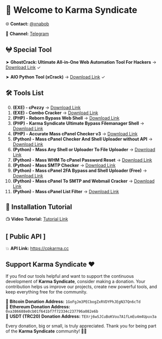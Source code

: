 # 👋 Welcome to Karma Syndicate

🌐 **Contact:** [@xnabob](https://t.me/xnabob)

📢 **Channel:** [Telegram](https://t.me/KarmaSyndicate)

## 𖤍 Special Tool
➤ **GhostCrack: Ultimate All-in-One Web Automation Tool For Hackers** → [Download Link](https://github.com/cpkarma/GhostCrack-v2) ✓

➤ **AIO Python Tool (xCrack)** → [Download Link](https://github.com/cpkarma/xCrack/) ✓

## 🛠 Tools List

00. **(EXE) - cPezzy** → [Download Link](https://github.com/cpkarma/cPezzy)
1.  **(EXE) - Combo Cracker** → [Download Link](https://github.com/cpkarma/Combo-Cracker/)
2. **(PHP) - Reborn Bypass Web Shell** → [Download Link](https://github.com/cpkarma/Reborn-PHP-Bypass-Webshell)
3. **(PHP) - Karma Syndicate Ultimate Bypass Filemanager Shell** → [Download Link](https://github.com/cpkarma/Karma-Syndicate-Bypass-Filemanager-Shell)
4. **(PHP) - Accurate Mass cPanel Checker v3** → [Download Link](https://github.com/cpkarma/cPanel-checker-v3)
5. **(Python) - Mass cPanel Checker And Shell Uploader without API** → [Download Link](https://github.com/cpkarma/Mass-cPanel-Checker-Python)
6. **(Python) - Mass Any Shell or Uploader To File Uploader** → [Download Link](https://github.com/cpkarma/Mass-Any-Shell-Or-Uploader-To-File-Upload)
7. **(Python) - Mass WHM To cPanel Password Reset** → [Download Link](https://github.com/cpkarma/Mass-WHM-To-cPanel-Account-Reset)
8. **(Python) - Mass SMTP Checker** → [Download Link](https://github.com/cpkarma/Mass-SMTP-Checker)
9. **(Python) - Mass cPanel 2FA Bypass and Shell Uploader (Free)** → [Download Link](https://github.com/cpkarma/cPanel-2FA-Bypass-FreeVersion)
10. **(Python) - Mass cPanel To SMTP and Webmail Cracker** → [Download Link](https://github.com/cpkarma/Mass-cPanel-To-SMTP-and-Webmail-Cracker)
11. **(Python) - Mass cPanel List Filter** → [Download Link](https://github.com/cpkarma/cpanel-filter)


## 🎥 Installation Tutorial 

📺 **Video Tutorial:** [Tutorial Link](https://www.youtube.com/watch?v=UJa3t1w4-AI)

## [ Public API ]

💥 **API Link:** https://cpkarma.cc

## **Support Karma Syndicate** ❤️  

If you find our tools helpful and want to support the continuous development of **Karma Syndicate**, consider making a donation. Your contribution helps us improve our projects, create new powerful tools, and keep everything free for the community.  

🔹 **Bitcoin Donation Address:** `1GoFgJm3PECbogZxRVDYPhJEgN37Qn6cTd`  
🔹 **Ethereum Donation Address:** `0xa386688e0cb01f641bf7f72334c237796a082e6b`  
🔹 **USDT (TRC20) Donation Address:** `TEXrj6wSJCuBoKVou7A1fLmEu4m4Upuv3a`  

Every donation, big or small, is truly appreciated. Thank you for being part of the **Karma Syndicate** community! 🚀💙  

<!---
cpkarma/cpkarma is a ✨ special ✨ repository because its `README.md` (this file) appears on your GitHub profile.
You can click the Preview link to take a look at your changes.
--->
